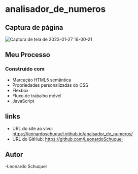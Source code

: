 # analisador_de_numeros

##  Captura de  página
![Captura de tela de 2023-01-27 16-00-21](https://user-images.githubusercontent.com/110574761/215172228-a5c2cfd5-ec1d-49cf-90bf-68a7eb0e2cd9.png)

## Meu Processo

### Construído com

- Marcação HTML5 semântica
- Propriedades personalizadas do CSS
- Flexbox
- Fluxo de trabalho móvel
- JavaScript

## links

- URL do site ao vivo: https://leonardoschuquel.github.io/analsador_de_numeros/
- URL do GitHub: https://github.com/LeonardoSchuquel

## Autor
-Leonardo Schuquel
